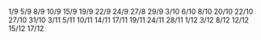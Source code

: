 1/9
5/9
8/9
10/9
15/9
19/9
22/9
24/9
27/8
29/9
3/10
6/10
8/10
20/10
22/10
27/10
31/10
3/11
5/11
10/11
14/11
17/11
19/11
24/11
28/11
1/12
3/12
8/12
12/12
15/12
17/12
